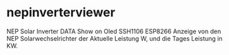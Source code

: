 # nepinverterviewer

NEP Solar Inverter DATA Show on Oled SSH1106 ESP8266 
Anzeige von den NEP Solarwechselrichter der Aktuelle Leistung W, und die Tages Leistung in KW.
